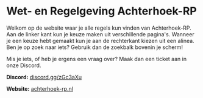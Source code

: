 # Wet- en Regelgeving Achterhoek-RP

Welkom op de website waar je alle regels kun vinden van Achterhoek-RP. Aan de linker kant kun je keuze maken uit verschillende pagina's. Wanneer je een keuze hebt gemaakt kun je aan de rechterkant kiezen uit een alinea. Ben je op zoek naar iets? Gebruik dan de zoekbalk bovenin je scherm!

Mis je iets, of heb je ergens een vraag over? Maak dan een ticket aan in onze Discord.

**Discord:** [discord.gg/zGc3aXu](https://discord.gg/zGc3aXu)

**Website:** [achterhoek-rp.nl](https://www.achterhoek-rp.nl)